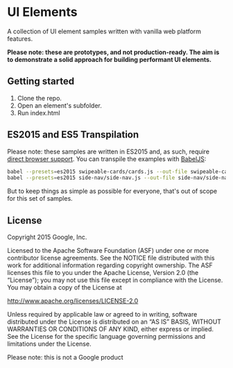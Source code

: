 # UI Elements

A collection of UI element samples written with vanilla web platform features.

**Please note: these are prototypes, and not production-ready. The aim is to demonstrate a solid approach for building performant UI elements.**

## Getting started

1. Clone the repo.
2. Open an element's subfolder.
3. Run index.html

## ES2015 and ES5 Transpilation

Please note: these samples are written in ES2015 and, as such, require [direct browser support](https://kangax.github.io/compat-table/es6/). You can transpile the examples with [BabelJS](https://babeljs.io/docs/usage/cli/):

```bash
babel --presets=es2015 swipeable-cards/cards.js --out-file swipeable-cards/cards-es5.js
babel --presets=es2015 side-nav/side-nav.js --out-file side-nav/side-nav-es5.js
```

But to keep things as simple as possible for everyone, that's out of scope for this set of samples.

## License

Copyright 2015 Google, Inc.

Licensed to the Apache Software Foundation (ASF) under one or more contributor license agreements. See the NOTICE file distributed with this work for additional information regarding copyright ownership. The ASF licenses this file to you under the Apache License, Version 2.0 (the “License”); you may not use this file except in compliance with the License. You may obtain a copy of the License at

http://www.apache.org/licenses/LICENSE-2.0

Unless required by applicable law or agreed to in writing, software distributed under the License is distributed on an “AS IS” BASIS, WITHOUT WARRANTIES OR CONDITIONS OF ANY KIND, either express or implied. See the License for the specific language governing permissions and limitations under the License.

Please note: this is not a Google product
